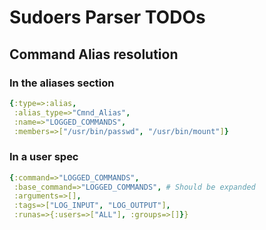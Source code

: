 # Sudoers Parser TODOs

## Command Alias resolution

### In the aliases section

```yaml
{:type=>:alias,
 :alias_type=>"Cmnd_Alias",
 :name=>"LOGGED_COMMANDS",
 :members=>["/usr/bin/passwd", "/usr/bin/mount"]}
```

### In a user spec

```yaml
{:command=>"LOGGED_COMMANDS",
 :base_command=>"LOGGED_COMMANDS", # Should be expanded
 :arguments=>[],
 :tags=>["LOG_INPUT", "LOG_OUTPUT"],
 :runas=>{:users=>["ALL"], :groups=>[]}}
```

